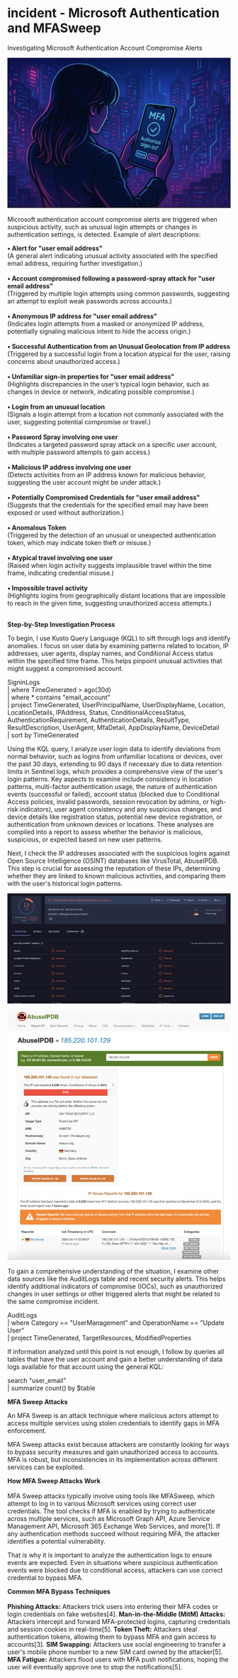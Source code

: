 # incident - Microsoft Authentication and MFASweep

Investigating Microsoft Authentication Account Compromise Alerts

![image](https://github.com/dita-cyber/incident-MFASweep/blob/52d0668547dab591eeb1719c69d54066916d381e/MFA2.png)

Microsoft authentication account compromise alerts are triggered when suspicious activity, such as unusual login attempts or changes in authentication settings, is detected. Example of alert descriptions:

**•	Alert for "user email address"** <br/>(A general alert indicating unusual activity associated with the specified email address, requiring further investigation.)<br/>
<br/>
**•	Account compromised following a password-spray attack for "user email address"**<br/> (Triggered by multiple login attempts using common passwords, suggesting an attempt to exploit weak passwords across accounts.)<br/>
<br/>
**•	Anonymous IP address for "user email address"**<br/> (Indicates login attempts from a masked or anonymized IP address, potentially signaling malicious intent to hide the access origin.)<br/>
<br/>
**•	Successful Authentication from an Unusual Geolocation from IP address**<br/> (Triggered by a successful login from a location atypical for the user, raising concerns about unauthorized access.)<br/>
<br/>
**•	Unfamiliar sign-in properties for "user email address"** <br/>(Highlights discrepancies in the user’s typical login behavior, such as changes in device or network, indicating possible compromise.)<br/>
<br/>
**•	Login from an unusual location**<br/> (Signals a login attempt from a location not commonly associated with the user, suggesting potential compromise or travel.)<br/>
<br/>
**•	Password Spray involving one user**<br/> (Indicates a targeted password spray attack on a specific user account, with multiple password attempts to gain access.)<br/>
<br/>
**•	Malicious IP address involving one user** <br/>(Detects activities from an IP address known for malicious behavior, suggesting the user account might be under attack.)<br/>
<br/>
**•	Potentially Compromised Credentials for "user email address"**<br/> (Suggests that the credentials for the specified email may have been exposed or used without authorization.)<br/>
<br/>
**•	Anomalous Token** <br/>(Triggered by the detection of an unusual or unexpected authentication token, which may indicate token theft or misuse.)<br/>
<br/>
**•	Atypical travel involving one user** <br/>(Raised when login activity suggests implausible travel within the time frame, indicating credential misuse.)<br/>
<br/>
**•	Impossible travel activity** <br/>(Highlights logins from geographically distant locations that are impossible to reach in the given time, suggesting unauthorized access attempts.)<br/>
<br/>

**Step-by-Step Investigation Process**

To begin, I use Kusto Query Language (KQL) to sift through logs and identify anomalies. I focus on user data by examining patterns related to location, IP addresses, user agents, display names, and Conditional Access status within the specified time frame. This helps pinpoint unusual activities that might suggest a compromised account. 

SigninLogs<br/>
| where TimeGenerated > ago(30d)<br/>
| where * contains "email_account"<br/>
| project TimeGenerated, UserPrincipalName, UserDisplayName, Location, LocationDetails, IPAddress, Status, ConditionalAccessStatus, AuthenticationRequirement, AuthenticationDetails, ResultType, ResultDescription, UserAgent, MfaDetail, AppDisplayName, DeviceDetail<br/>
| sort by TimeGenerated<br/>

Using the KQL query, I analyze user login data to identify deviations from normal behavior, such as logins from unfamiliar locations or devices, over the past 30 days, extending to 90 days if necessary due to data retention limits in Sentinel logs, which provides a comprehensive view of the user's login patterns. Key aspects to examine include consistency in location patterns, multi-factor authentication usage, the nature of authentication events (successful or failed), account status (blocked due to Conditional Access policies, invalid passwords, session revocation by admins, or high-risk indicators), user agent consistency and any suspicious changes, and device details like registration status, potential new device registration, or authentication from unknown devices or locations. These analyses are compiled into a report to assess whether the behavior is malicious, suspicious, or expected based on new user patterns.

Next, I check the IP addresses associated with the suspicious logins against Open Source Intelligence (OSINT) databases like VirusTotal, AbuseIPDB. This step is crucial for assessing the reputation of these IPs, determining whether they are linked to known malicious activities, and comparing them with the user's historical login patterns. 

![image](https://github.com/dita-cyber/incident-MFASweep/blob/52d0668547dab591eeb1719c69d54066916d381e/VTIP2.png)

![image](https://github.com/dita-cyber/incident-MFASweep/blob/52d0668547dab591eeb1719c69d54066916d381e/AIPDBIP2.png)

To gain a comprehensive understanding of the situation, I examine other data sources like the AuditLogs table and recent security alerts. This helps identify additional indicators of compromise (IOCs), such as unauthorized changes in user settings or other triggered alerts that might be related to the same compromise incident.

AuditLogs<br/>
| where Category == "UserManagement" and OperationName == "Update User"<br/>
| project TimeGenerated, TargetResources, ModifiedProperties<br/>

If information analyzed until this point is not enough, I follow by queries all tables that have the user account and gain a better understanding of data logs available for that account using the general KQL:

search "user_email"<br/>
| summarize count() by $table<br/>

**MFA Sweep Attacks**<br/>

An MFA Sweep is an attack technique where malicious actors attempt to access multiple services using stolen credentials to identify gaps in MFA enforcement.<br/>

MFA Sweep attacks exist because attackers are constantly looking for ways to bypass security measures and gain unauthorized access to accounts. MFA is robust, but inconsistencies in its implementation across different services can be exploited.<br/>

**How MFA Sweep Attacks Work**<br/>
<br/>
MFA Sweep attacks typically involve using tools like MFASweep, which attempt to log in to various Microsoft services using correct user credentials. The tool checks if MFA is enabled by trying to authenticate across multiple services, such as Microsoft Graph API, Azure Service Management API, Microsoft 365 Exchange Web Services, and more[1]. If any authentication methods succeed without requiring MFA, the attacker identifies a potential vulnerability.<br/>

That is why it is important to analyze the authentication logs to ensure events are expected. Even in situations where suspicious authentication events were blocked due to conditional access, attackers can use correct credential to bypass MFA. 

**Common MFA Bypass Techniques**<br/>
<br/>
**Phishing Attacks:** Attackers trick users into entering their MFA codes or login credentials on fake websites[4].
**Man-in-the-Middle (MitM) Attacks:** Attackers intercept and forward MFA-protected logins, capturing credentials and session cookies in real-time[5].
**Token Theft:** Attackers steal authentication tokens, allowing them to bypass MFA and gain access to accounts[3].
**SIM Swapping:** Attackers use social engineering to transfer a user's mobile phone number to a new SIM card owned by the attacker[5].
**MFA Fatigue:** Attackers flood users with MFA push notifications, hoping the user will eventually approve one to stop the notifications[5].


